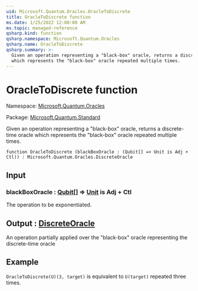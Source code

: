 ```yaml
---
uid: Microsoft.Quantum.Oracles.OracleToDiscrete
title: OracleToDiscrete function
ms.date: 1/25/2022 12:00:00 AM
ms.topic: managed-reference
qsharp.kind: function
qsharp.namespace: Microsoft.Quantum.Oracles
qsharp.name: OracleToDiscrete
qsharp.summary: >-
  Given an operation representing a "black-box" oracle, returns a discrete-time oracle
  which represents the "black-box" oracle repeated multiple times.
---
```


# OracleToDiscrete function

Namespace: [Microsoft.Quantum.Oracles](xref:Microsoft.Quantum.Oracles)

Package: [Microsoft.Quantum.Standard](https://nuget.org/packages/Microsoft.Quantum.Standard)


Given an operation representing a "black-box" oracle, returns a discrete-time oraclewhich represents the "black-box" oracle repeated multiple times.

```qsharp
function OracleToDiscrete (blackBoxOracle : (Qubit[] => Unit is Adj + Ctl)) : Microsoft.Quantum.Oracles.DiscreteOracle
```


## Input

### blackBoxOracle : [Qubit](xref:microsoft.quantum.qsharp.valueliterals#qubit-literals)[] => [Unit](xref:microsoft.quantum.qsharp.valueliterals#unit-literal)  is Adj + Ctl

The operation to be exponentiated.



## Output : [DiscreteOracle](xref:Microsoft.Quantum.Oracles.DiscreteOracle)

An operation partially applied over the "black-box" oracle representing the discrete-time oracle

## Example

`OracleToDiscrete(U)(3, target)` is equivalent to `U(target)` repeated three times.